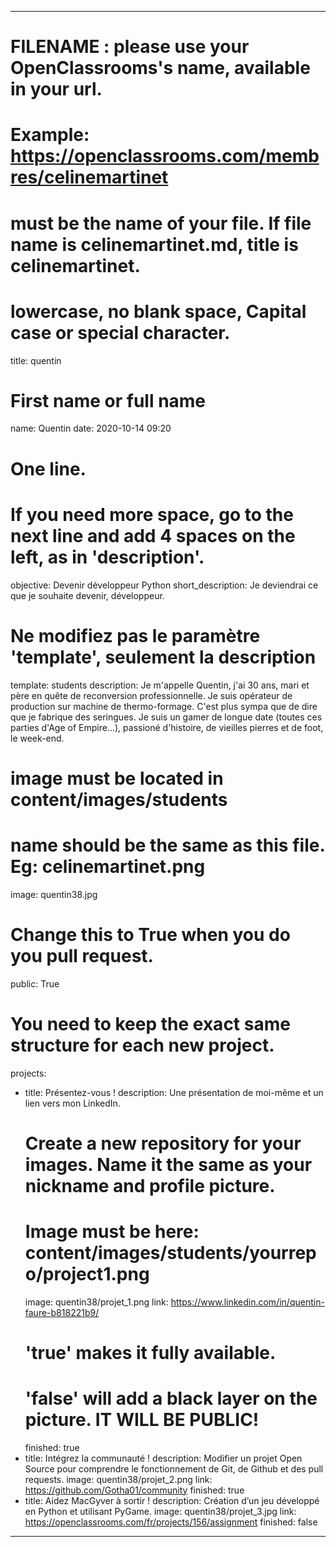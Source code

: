 ---

# FILENAME : please use your OpenClassrooms's name, available in your url.
# Example: https://openclassrooms.com/membres/celinemartinet
# must be the name of your file. If file name is celinemartinet.md, title is celinemartinet.
# lowercase, no blank space, Capital case or special character.
title: quentin

# First name or full name
name: Quentin
date: 2020-10-14 09:20

# One line.
# If you need more space, go to the next line and add 4 spaces on the left, as in 'description'.
objective: Devenir développeur Python
short_description: Je deviendrai ce que je souhaite devenir, développeur.

# Ne modifiez pas le paramètre 'template', seulement la description
template: students
description:
    Je m'appelle Quentin, j'ai 30 ans, mari et père en quête de reconversion professionnelle. 
    Je suis opérateur de production sur machine de thermo-formage. C'est plus sympa que de dire que je fabrique des seringues.
    Je suis un gamer de longue date (toutes ces parties d'Age of Empire...), passioné d'histoire, de vieilles pierres et de foot,
    le week-end.

# image must be located in content/images/students
# name should be the same as this file. Eg: celinemartinet.png
image: quentin38.jpg

# Change this to True when you do you pull request.
public: True

# You need to keep the exact same structure for each new project.
projects:
  - title: Présentez-vous !
    description: Une présentation de moi-même et un lien vers mon LinkedIn.
    # Create a new repository for your images. Name it the same as your nickname and profile picture.
    # Image must be here: content/images/students/yourrepo/project1.png
    image: quentin38/projet_1.png
    link: https://www.linkedin.com/in/quentin-faure-b818221b9/
    # 'true' makes it fully available.
    # 'false' will add a black layer on the picture. IT WILL BE PUBLIC!
    finished: true
  - title: Intégrez la communauté !
    description: Modifier un projet Open Source pour comprendre le fonctionnement de Git, de Github et des pull requests. 
    image: quentin38/projet_2.png
    link: https://github.com/Gotha01/community
    finished: true
  - title: Aidez MacGyver à sortir !
    description: Création d’un jeu développé en Python et utilisant PyGame.
    image: quentin38/projet_3.jpg
    link: https://openclassrooms.com/fr/projects/156/assignment
    finished: false
---